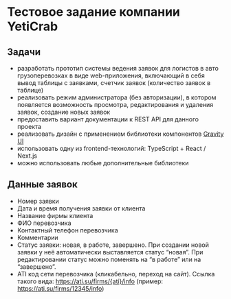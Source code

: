 # Тестовое задание компании YetiCrab

## Задачи

- разработать прототип системы ведения заявок для логистов в авто грузоперевозках в виде web-приложения, включающий в себя вывод таблицы с заявками, счетчик заявок (количество заявок в таблице)
- реализовать режим администратора (без авторизации), в котором появляется возможность просмотра, редактирования и удаления заявок, создание новых заявок
- предоставить вариант документации к REST API для данного проекта
- реализовать дизайн с применением библиотеки компонентов [Gravity UI](https://gravity-ui.com/)
- использовать одну из frontend-технологий: TypeScript + React / Next.js
- можно использовать любые дополнительные библиотеки

## Данные заявок

- Номер заявки
- Дата и время получения заявки от клиента
- Название фирмы клиента
- ФИО перевозчика
- Контактный телефон перевозчика
- Комментарии
- Статус заявки: новая, в работе, завершено. При создании новой заявки у неё автоматически выставляется статус “новая”. При редактировании статус можно поменять на “в работе” или на “завершено”.
- ATI код сети перевозчика (кликабельно, переход на сайт). Ссылка такого вида: https://ati.su/firms/{ati}/info (пример: https://ati.su/firms/12345/info)
